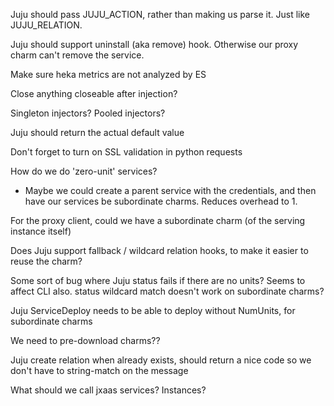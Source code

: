 Juju should pass JUJU_ACTION, rather than making us parse it.  Just like JUJU_RELATION.

Juju should support uninstall (aka remove) hook.  Otherwise our proxy charm can't remove the service.

Make sure heka metrics are not analyzed by ES

Close anything closeable after injection?

Singleton injectors?  Pooled injectors?

Juju should return the actual default value

Don't forget to turn on SSL validation in python requests

How do we do 'zero-unit' services?
* Maybe we could create a parent service with the credentials, and then have our services be subordinate charms.  Reduces overhead to 1.

For the proxy client, could we have a subordinate charm (of the serving instance itself)

Does Juju support fallback / wildcard relation hooks, to make it easier to reuse the charm?

Some sort of bug where Juju status fails if there are no units? Seems to affect CLI also.
status wildcard match doesn't work on subordinate charms?

Juju ServiceDeploy needs to be able to deploy without NumUnits, for subordinate charms

We need to pre-download charms??

Juju create relation when already exists, should return a nice code so we don't have to string-match on the message

What should we call jxaas services?  Instances?

